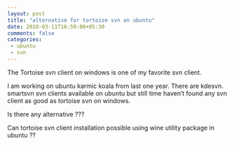```yaml
---
layout: post
title: "alternative for tortoise svn on ubuntu"
date: 2010-03-11T16:59:00+05:30
comments: false
categories:
 - ubuntu
 - svn
---
```

The Tortoise svn client on windows is one of my favorite svn client.

I am working on ubuntu karmic koala from last one year.
There are kdesvn. smartsvn svn clients available on ubuntu but still
time haven’t found any svn client as good as tortoise svn on windows.

Is there any alternative ???

Can tortoise svn client installation possible using wine utility package in ubuntu ??
